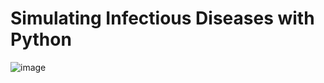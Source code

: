 # Simulating Infectious Diseases with Python

![image](https://user-images.githubusercontent.com/58019082/83310673-ae1b3480-a1c1-11ea-9c39-209fe0e23685.png)


